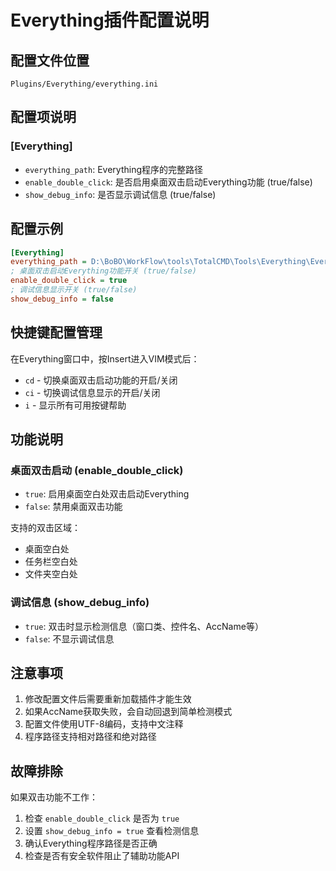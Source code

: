 # Everything插件配置说明

## 配置文件位置
`Plugins/Everything/everything.ini`

## 配置项说明

### [Everything]
- `everything_path`: Everything程序的完整路径
- `enable_double_click`: 是否启用桌面双击启动Everything功能 (true/false)
- `show_debug_info`: 是否显示调试信息 (true/false)

## 配置示例
```ini
[Everything]
everything_path = D:\BoBO\WorkFlow\tools\TotalCMD\Tools\Everything\Everything.exe
; 桌面双击启动Everything功能开关 (true/false)
enable_double_click = true
; 调试信息显示开关 (true/false)
show_debug_info = false
```

## 快捷键配置管理

在Everything窗口中，按Insert进入VIM模式后：

- `cd` - 切换桌面双击启动功能的开启/关闭
- `ci` - 切换调试信息显示的开启/关闭
- `i` - 显示所有可用按键帮助

## 功能说明

### 桌面双击启动 (enable_double_click)
- `true`: 启用桌面空白处双击启动Everything
- `false`: 禁用桌面双击功能

支持的双击区域：
- 桌面空白处
- 任务栏空白处  
- 文件夹空白处

### 调试信息 (show_debug_info)
- `true`: 双击时显示检测信息（窗口类、控件名、AccName等）
- `false`: 不显示调试信息

## 注意事项

1. 修改配置文件后需要重新加载插件才能生效
2. 如果AccName获取失败，会自动回退到简单检测模式
3. 配置文件使用UTF-8编码，支持中文注释
4. 程序路径支持相对路径和绝对路径

## 故障排除

如果双击功能不工作：
1. 检查 `enable_double_click` 是否为 `true`
2. 设置 `show_debug_info = true` 查看检测信息
3. 确认Everything程序路径是否正确
4. 检查是否有安全软件阻止了辅助功能API